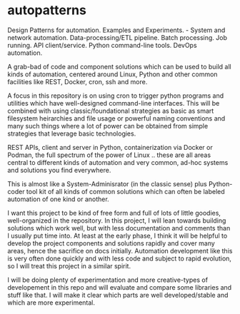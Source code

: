 # autopatterns
Design Patterns for automation. Examples and Experiments. - System and network automation. Data-processing/ETL pipeline. Batch processing. Job running. API client/service. Python command-line tools. DevOps automation.

A grab-bad of code and component solutions which can be used to build all kinds of automation, centered around Linux, Python and other common
facilities like REST, Docker, cron, ssh and more.

A focus in this repository is on using cron to trigger python programs and utilities which have well-designed command-line interfaces.
This will be combined with using classic/foundational strategies as basic as smart filesystem heirarchies and file usage or powerful naming
conventions and many such things where a lot of power can be obtained from simple strategies that leverage basic technologies.

REST APIs, client and server in Python, containerization via Docker or Podman, the full spectrum of the power of Linux .. these are all areas
central to different kinds of automation and very common, ad-hoc systems and solutions you find everywhere.

This is almost like a System-Adminisrator (in the classic sense) plus Python-coder tool kit of all kinds of common solutions which can often
be labeled automation of one kind or another.

I want this project to be kind of free form and full of lots of little goodies, well-organized in the repository. In this project, I will lean towards building solutions which work well, but with less documentation and comments than I usually put time into. At least at the early phase,
I think it will be helpful to develop the project components and solutions rapidly and cover many areas, hence the sacrifice on docs initially. Automation development like this is very often done quickly and with less code and subject to rapid evolution, so I will treat this project in a similar spirit.

I will be doing plenty of experimentation and more creative-types of developement in this repo and will evaluate and compare some libraries and stuff
like that. I will make it clear which parts are well developed/stable and which are more experimental.


